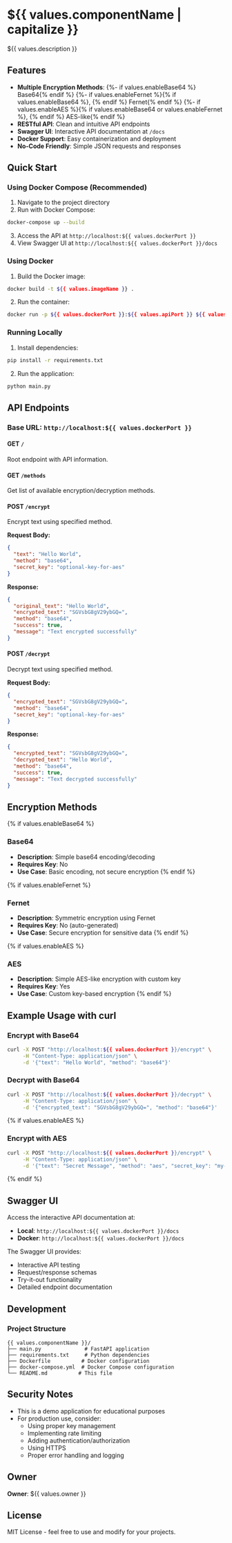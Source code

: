 # ${{ values.componentName | capitalize }}

${{ values.description }}

## Features

- **Multiple Encryption Methods**: 
  {%- if values.enableBase64 %} Base64{% endif %}
  {%- if values.enableFernet %}{% if values.enableBase64 %}, {% endif %} Fernet{% endif %}
  {%- if values.enableAES %}{% if values.enableBase64 or values.enableFernet %}, {% endif %} AES-like{% endif %}
- **RESTful API**: Clean and intuitive API endpoints
- **Swagger UI**: Interactive API documentation at `/docs`
- **Docker Support**: Easy containerization and deployment
- **No-Code Friendly**: Simple JSON requests and responses

## Quick Start

### Using Docker Compose (Recommended)

1. Navigate to the project directory
2. Run with Docker Compose:

```bash
docker-compose up --build
```

3. Access the API at `http://localhost:${{ values.dockerPort }}`
4. View Swagger UI at `http://localhost:${{ values.dockerPort }}/docs`

### Using Docker

1. Build the Docker image:
```bash
docker build -t ${{ values.imageName }} .
```

2. Run the container:
```bash
docker run -p ${{ values.dockerPort }}:${{ values.apiPort }} ${{ values.imageName }}
```

### Running Locally

1. Install dependencies:
```bash
pip install -r requirements.txt
```

2. Run the application:
```bash
python main.py
```

## API Endpoints

### Base URL: `http://localhost:${{ values.dockerPort }}`

#### GET `/`
Root endpoint with API information.

#### GET `/methods`
Get list of available encryption/decryption methods.

#### POST `/encrypt`
Encrypt text using specified method.

**Request Body:**
```json
{
  "text": "Hello World",
  "method": "base64",
  "secret_key": "optional-key-for-aes"
}
```

**Response:**
```json
{
  "original_text": "Hello World",
  "encrypted_text": "SGVsbG8gV29ybGQ=",
  "method": "base64",
  "success": true,
  "message": "Text encrypted successfully"
}
```

#### POST `/decrypt`
Decrypt text using specified method.

**Request Body:**
```json
{
  "encrypted_text": "SGVsbG8gV29ybGQ=",
  "method": "base64",
  "secret_key": "optional-key-for-aes"
}
```

**Response:**
```json
{
  "encrypted_text": "SGVsbG8gV29ybGQ=",
  "decrypted_text": "Hello World",
  "method": "base64",
  "success": true,
  "message": "Text decrypted successfully"
}
```

## Encryption Methods

{% if values.enableBase64 %}
### Base64
- **Description**: Simple base64 encoding/decoding
- **Requires Key**: No
- **Use Case**: Basic encoding, not secure encryption
{% endif %}

{% if values.enableFernet %}
### Fernet
- **Description**: Symmetric encryption using Fernet
- **Requires Key**: No (auto-generated)
- **Use Case**: Secure encryption for sensitive data
{% endif %}

{% if values.enableAES %}
### AES
- **Description**: Simple AES-like encryption with custom key
- **Requires Key**: Yes
- **Use Case**: Custom key-based encryption
{% endif %}

## Example Usage with curl

### Encrypt with Base64
```bash
curl -X POST "http://localhost:${{ values.dockerPort }}/encrypt" \
     -H "Content-Type: application/json" \
     -d '{"text": "Hello World", "method": "base64"}'
```

### Decrypt with Base64
```bash
curl -X POST "http://localhost:${{ values.dockerPort }}/decrypt" \
     -H "Content-Type: application/json" \
     -d '{"encrypted_text": "SGVsbG8gV29ybGQ=", "method": "base64"}'
```

{% if values.enableAES %}
### Encrypt with AES
```bash
curl -X POST "http://localhost:${{ values.dockerPort }}/encrypt" \
     -H "Content-Type: application/json" \
     -d '{"text": "Secret Message", "method": "aes", "secret_key": "my-secret-key"}'
```
{% endif %}

## Swagger UI

Access the interactive API documentation at:
- **Local**: `http://localhost:${{ values.dockerPort }}/docs`
- **Docker**: `http://localhost:${{ values.dockerPort }}/docs`

The Swagger UI provides:
- Interactive API testing
- Request/response schemas
- Try-it-out functionality
- Detailed endpoint documentation

## Development

### Project Structure
```
{{ values.componentName }}/
├── main.py              # FastAPI application
├── requirements.txt     # Python dependencies
├── Dockerfile          # Docker configuration
├── docker-compose.yml  # Docker Compose configuration
└── README.md          # This file
```

## Security Notes

- This is a demo application for educational purposes
- For production use, consider:
  - Using proper key management
  - Implementing rate limiting
  - Adding authentication/authorization
  - Using HTTPS
  - Proper error handling and logging

## Owner

**Owner**: ${{ values.owner }}

## License

MIT License - feel free to use and modify for your projects.